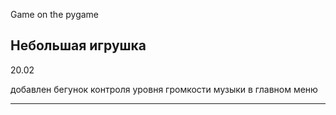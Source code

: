 Game on the pygame

Небольшая игрушка
---

20.02 

добавлен бегунок контроля уровня громкости музыки в главном меню

---
